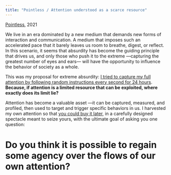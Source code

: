 ```yaml
---
title: "Pointless / Attention understood as a scarce resource"
---
```

[Pointless](202104111309), 2021

We live in an era dominated by a new medium that demands new forms of interaction and communication. A medium that imposes such an accelerated pace that it barely leaves us room to breathe, digest, or reflect. In this scenario, it seems that absurdity has become the guiding principle that drives us, and only those who push it to the extreme —capturing the greatest number of eyes and ears— will have the opportunity to influence the behavior of society as a whole.

This was my proposal for extreme absurdity: [I tried to capture my full attention by following random instructions every second for 24 hours](202105291521). **Because, if attention is a limited resource that can be exploited, where exactly does its limit lie?**
 
Attention has become a valuable asset —it can be captured, measured, and profiled, then used to target and trigger specific behaviors in us. I harvested my own attention so that [you could buy it later](202105271855), in a carefully designed spectacle meant to seize yours, with the ultimate goal of asking you one question: 

# Do you think it is possible to regain some agency over the flows of our own attention?
